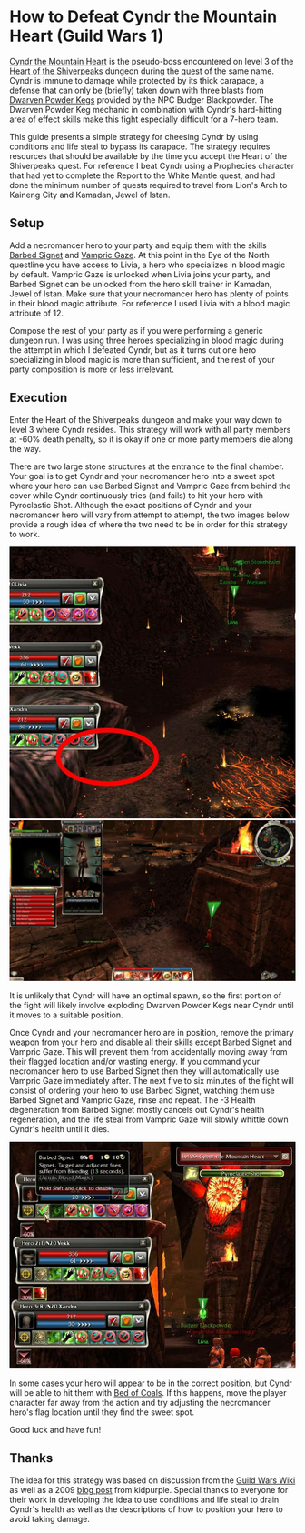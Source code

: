 How to Defeat Cyndr the Mountain Heart (Guild Wars 1)
=====================================================

[Cyndr the Mountain Heart](https://wiki.guildwars.com/wiki/Cyndr_the_Mountain_Heart)
is the pseudo-boss encountered on level 3 of the
[Heart of the Shiverpeaks](https://wiki.guildwars.com/wiki/Heart_of_the_Shiverpeaks)
dungeon during the
[quest](https://wiki.guildwars.com/wiki/Heart_of_the_Shiverpeaks_(quest))
of the same name.
Cyndr is immune to damage while protected by its thick carapace, a defense that
can only be (briefly) taken down with three blasts from
[Dwarven Powder Kegs](https://wiki.guildwars.com/wiki/Dwarven_Powder_Keg)
provided by the NPC Budger Blackpowder.
The Dwarven Powder Keg mechanic in combination with Cyndr's hard-hitting area of
effect skills make this fight especially difficult for a 7-hero team.

This guide presents a simple strategy for cheesing Cyndr by using conditions and
life steal to bypass its carapace.
The strategy requires resources that should be available by the time you accept
the Heart of the Shiverpeaks quest.
For reference I beat Cyndr using a Prophecies character that had yet to complete
the Report to the White Mantle quest, and had done the minimum number of quests
required to travel from Lion's Arch to Kaineng City and Kamadan, Jewel of Istan.

## Setup
Add a necromancer hero to your party and equip them with the skills
[Barbed Signet](https://wiki.guildwars.com/wiki/Barbed_Signet) and
[Vampric Gaze](https://wiki.guildwars.com/wiki/Vampiric_Gaze).
At this point in the Eye of the North questline you have access to Livia, a hero
who specializes in blood magic by default.
Vampric Gaze is unlocked when Livia joins your party, and Barbed Signet can be
unlocked from the hero skill trainer in Kamadan, Jewel of Istan.
Make sure that your necromancer hero has plenty of points in their blood magic
attribute.
For reference I used Livia with a blood magic attribute of 12.

Compose the rest of your party as if you were performing a generic dungeon run.
I was using three heroes specializing in blood magic during the attempt in which
I defeated Cyndr, but as it turns out one hero specializing in blood magic is
more than sufficient, and the rest of your party composition is more or less
irrelevant.

## Execution
Enter the Heart of the Shiverpeaks dungeon and make your way down to level 3
where Cyndr resides.
This strategy will work with all party members at -60% death penalty, so it is
okay if one or more party members die along the way.

There are two large stone structures at the entrance to the final chamber.
Your goal is to get Cyndr and your necromancer hero into a sweet spot where
your hero can use Barbed Signet and Vampric Gaze from behind the cover while
Cyndr continuously tries (and fails) to hit your hero with Pyroclastic Shot.
Although the exact positions of Cyndr and your necromancer hero will vary from
attempt to attempt, the two images below provide a rough idea of where the two
need to be in order for this strategy to work.

<img src="2020-08-16-gw1-cyndr-the-mountain-heart/cynder-the-mountain-heart-location.jpg">

<img src="2020-08-16-gw1-cyndr-the-mountain-heart/hero-flag-location.jpg">

It is unlikely that Cyndr will have an optimal spawn, so the first
portion of the fight will likely involve exploding Dwarven Powder Kegs near
Cyndr until it moves to a suitable position.

Once Cyndr and your necromancer hero are in position, remove the primary weapon
from your hero and disable all their skills except Barbed Signet and Vampric
Gaze.
This will prevent them from accidentally moving away from their flagged location
and/or wasting energy.
If you command your necromancer hero to use Barbed Signet then they will
automatically use Vampric Gaze immediately after.
The next five to six minutes of the fight will consist of ordering your hero to
use Barbed Signet, watching them use Barbed Signet and Vampric Gaze, rinse and
repeat.
The -3 Health degeneration from Barbed Signet mostly cancels out Cyndr's health
regeneration, and the life steal from Vampric Gaze will slowly whittle down
Cyndr's health until it dies.

<img src="2020-08-16-gw1-cyndr-the-mountain-heart/hero-using-skills.jpg">

In some cases your hero will appear to be in the correct position, but Cyndr
will be able to hit them with
[Bed of Coals](https://wiki.guildwars.com/wiki/Bed_of_Coals).
If this happens, move the player character far away from the action and try
adjusting the necromancer hero's flag location until they find the sweet spot.

Good luck and have fun!

## Thanks

The idea for this strategy was based on discussion from the
[Guild Wars Wiki](https://wiki.guildwars.com/wiki/Talk:Cyndr_the_Mountain_Heart)
as well as a 2009
[blog post](https://kp99.wordpress.com/2009/03/10/how-to-kill-cyndr-the-mountain-heart/)
from kidpurple.
Special thanks to everyone for their work in developing the idea to use
conditions and life steal to drain Cyndr's health as well as the
descriptions of how to position your hero to avoid taking damage.
